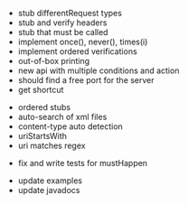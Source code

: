 + stub differentRequest types
+ stub and verify headers
+ stub that must be called
+ implement once(), never(), times(i)
+ implement ordered verifications
+ out-of-box printing
+ new api with multiple conditions and action
+ should find a free port for the server
+ get shortcut
- ordered stubs
- auto-search of xml files
- content-type auto detection
- uriStartsWith
- uri matches regex

+ fix and write tests for mustHappen
- update examples
- update javadocs
